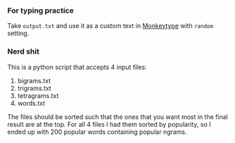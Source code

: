 ### For typing practice
Take `output.txt` and use it as a custom text in [Monkeytype](www.monkeytype.com) with `random` setting.

### Nerd shit
This is a python script that accepts 4 input files:
1. bigrams.txt
2. trigrams.txt
3. tetragrams.txt
4. words.txt

The files should be sorted such that the ones that you want most in the final result are at the top.
For all 4 files I had them sorted by popularity, so I ended up with 200 popular words containing popular ngrams.

